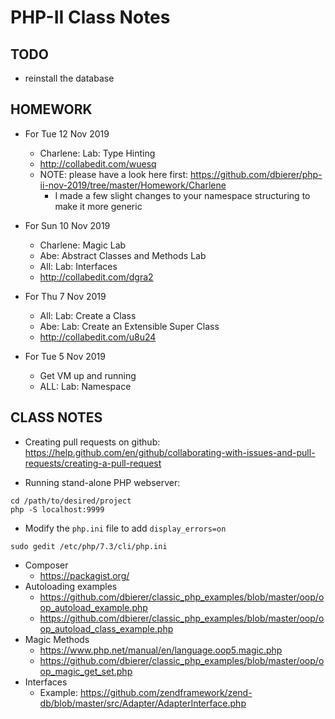 # PHP-II Class Notes

## TODO
* reinstall the database

## HOMEWORK
* For Tue 12 Nov 2019
  * Charlene: Lab: Type Hinting
  * http://collabedit.com/wuesq
  * NOTE: please have a look here first: https://github.com/dbierer/php-ii-nov-2019/tree/master/Homework/Charlene
    * I made a few slight changes to your namespace structuring to make it more generic

* For Sun 10 Nov 2019
  * Charlene: Magic Lab
  * Abe: Abstract Classes and Methods Lab
  * All: Lab: Interfaces
  * http://collabedit.com/dgra2
* For Thu 7 Nov 2019
  * All: Lab: Create a Class
  * Abe: Lab: Create an Extensible Super Class
  * http://collabedit.com/u8u24
* For Tue 5 Nov 2019
  * Get VM up and running
  * ALL: Lab: Namespace

## CLASS NOTES
* Creating pull requests on github: https://help.github.com/en/github/collaborating-with-issues-and-pull-requests/creating-a-pull-request

* Running stand-alone PHP webserver:
```
cd /path/to/desired/project
php -S localhost:9999
````
* Modify the `php.ini` file to add `display_errors=on`
```
sudo gedit /etc/php/7.3/cli/php.ini
```

* Composer
  * https://packagist.org/
* Autoloading examples
  * https://github.com/dbierer/classic_php_examples/blob/master/oop/oop_autoload_example.php
  * https://github.com/dbierer/classic_php_examples/blob/master/oop/oop_autoload_class_example.php
* Magic Methods
  * https://www.php.net/manual/en/language.oop5.magic.php
  * https://github.com/dbierer/classic_php_examples/blob/master/oop/oop_magic_get_set.php
* Interfaces
  * Example: https://github.com/zendframework/zend-db/blob/master/src/Adapter/AdapterInterface.php
